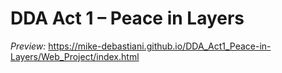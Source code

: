 # DDA Act 1 – Peace in Layers

*Preview:* https://mike-debastiani.github.io/DDA_Act1_Peace-in-Layers/Web_Project/index.html
